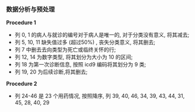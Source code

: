 
### 数据分析与预处理

**Procedure 1**

- 列 0, 1 的病人与就诊的编号对于病人是唯一的, 对于分类没有意义, 将其减去;
- 列 5, 10, 11 缺失值过多 (超过50%) , 丧失分类意义, 将其删去;
- 列 7 中删去去向类型为死亡或临终关怀的行;
- 列 12, 14 为数字类型, 将其划分为大小为 10 的区间;
- 列 18 为第一次诊断信息, 按照 icd9 编码将其划分为 9 类;
- 列 19, 20 为后续诊断,将其删去;

**Procedure 2**

- 列 24-46 是 23 个用药情况, 按照降序, 列 39, 40, 46, 34, 39, 43, 44, 31, 45, 28, 40, 29
